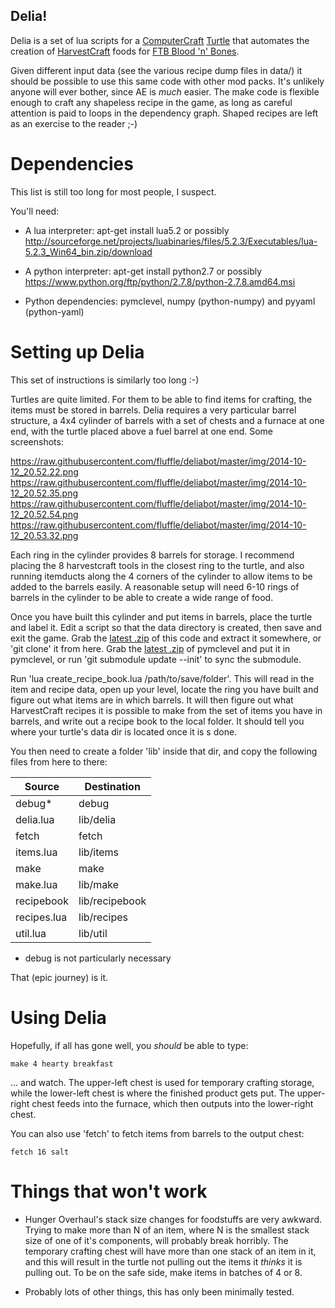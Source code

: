 Delia!
------

Delia is a set of lua scripts for a
[ComputerCraft](http://computercraft.info)
[Turtle](http://computercraft.info/wiki/Turtle_%28API%29)
that automates the creation of
[HarvestCraft](http://harvestcraftmod.wikia.com/wiki/HarvestCraft_Wiki)
foods for [FTB Blood 'n' Bones](http://wiki.feed-the-beast.com/BloodNBones).

Given different input data (see the various recipe dump files in data/) it
should be possible to use this same code with other mod packs. It's unlikely
anyone will ever bother, since AE is *much* easier. The make code is flexible
enough to craft any shapeless recipe in the game, as long as careful attention
is paid to loops in the dependency graph. Shaped recipes are left as an
exercise to the reader ;-)

Dependencies
============

This list is still too long for most people, I suspect.

You'll need:

  - A lua interpreter: apt-get install lua5.2 or possibly
    http://sourceforge.net/projects/luabinaries/files/5.2.3/Executables/lua-5.2.3_Win64_bin.zip/download

  - A python interpreter: apt-get install python2.7 or possibly
    https://www.python.org/ftp/python/2.7.8/python-2.7.8.amd64.msi

  - Python dependencies: pymclevel, numpy (python-numpy) and pyyaml
    (python-yaml)

Setting up Delia
================

This set of instructions is similarly too long :-)

Turtles are quite limited. For them to be able to find items for crafting,
the items must be stored in barrels. Delia requires a very particular barrel
structure, a 4x4 cylinder of barrels with a set of chests and a furnace at one
end, with the turtle placed above a fuel barrel at one end. Some screenshots:

https://raw.githubusercontent.com/fluffle/deliabot/master/img/2014-10-12_20.52.22.png
https://raw.githubusercontent.com/fluffle/deliabot/master/img/2014-10-12_20.52.35.png
https://raw.githubusercontent.com/fluffle/deliabot/master/img/2014-10-12_20.52.54.png
https://raw.githubusercontent.com/fluffle/deliabot/master/img/2014-10-12_20.53.32.png

Each ring in the cylinder provides 8 barrels for storage. I recommend placing
the 8 harvestcraft tools in the closest ring to the turtle, and also running
itemducts along the 4 corners of the cylinder to allow items to be added to the
barrels easily. A reasonable setup will need 6-10 rings of barrels in the
cylinder to be able to create a wide range of food.

Once you have built this cylinder and put items in barrels, place the turtle
and label it. Edit a script so that the data directory is created, then
save and exit the game. Grab the
[latest .zip](https://github.com/fluffle/deliabot/archive/master.zip)
of this code and extract it somewhere, or 'git clone' it from here. Grab the
[latest .zip](https://github.com/mcedit/pymclevel/archive/master.zip)
of pymclevel and put it in pymclevel, or run 'git submodule update --init' to
sync the submodule.

Run 'lua create_recipe_book.lua /path/to/save/folder'. This will read in the
item and recipe data, open up your level, locate the ring you have built and
figure out what items are in which barrels. It will then figure out what
HarvestCraft recipes it is possible to make from the set of items you have
in barrels, and write out a recipe book to the local folder. It should tell you
where your turtle's data dir is located once it is s done.

You then need to create a folder 'lib' inside that dir, and copy the following
files from here to there:

Source       | Destination
-------------|-------------
debug*       | debug
delia.lua    | lib/delia
fetch        | fetch
items.lua    | lib/items
make         | make
make.lua     | lib/make
recipebook   | lib/recipebook
recipes.lua  | lib/recipes
util.lua     | lib/util

* debug is not particularly necessary

That (epic journey) is it.

Using Delia
===========

Hopefully, if all has gone well, you *should* be able to type:

    make 4 hearty breakfast

... and watch. The upper-left chest is used for temporary crafting storage,
while the lower-left chest is where the finished product gets put. The
upper-right chest feeds into the furnace, which then outputs into the
lower-right chest.

You can also use 'fetch' to fetch items from barrels to the output chest:

    fetch 16 salt

Things that won't work
======================

  - Hunger Overhaul's stack size changes for foodstuffs are very awkward.
    Trying to make more than N of an item, where N is the smallest stack size
    of one of it's components, will probably break horribly. The temporary
    crafting chest will have more than one stack of an item in it, and this
    will result in the turtle not pulling out the items it *thinks* it is
    pulling out. To be on the safe side, make items in batches of 4 or 8.

  - Probably lots of other things, this has only been minimally tested.

